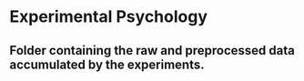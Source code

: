 # Experimental Psychology

## Folder containing the raw and preprocessed data accumulated by the experiments.
